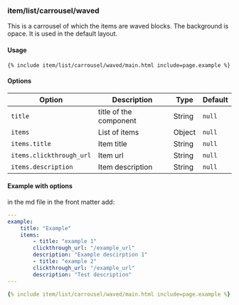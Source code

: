 ### item/list/carrousel/waved

This is a carrousel of which the items are waved blocks. The background is opace. It is used in the default layout.

#### Usage

```liquid
{% include item/list/carrousel/waved/main.html include=page.example %}
```

#### Options

| Option | Description | Type | Default |
| ------ | ----------- | ---- | ------- |
| `title` |  title of the component | String | `null` |
| `items` | List of items | Object | `null` |
| `items.title` | Item title | String | `null` |
| `items.clickthrough_url` | Item url | String | `null` |
| `items.description` | Item description | String | `null` |

#### Example with options

in the md file in the front matter add:

```yml
---
example:
    title: "Example"
    items:
        - title: "example 1"
        clickthrough_url: "/example_url"
        description: "Example descirption 1"
        - title: "example 2"
        clickthrough_url: "/example_url"
        description: "Test description"
---

{% include item/list/carrousel/waved/main.html include=page.example %}
```